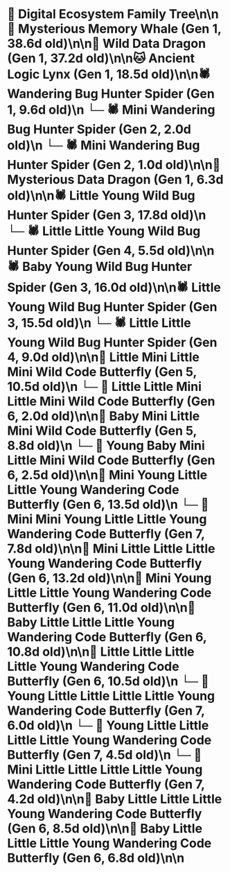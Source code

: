 # 🌳 Digital Ecosystem Family Tree\n\n🐋 Mysterious Memory Whale (Gen 1, 38.6d old)\n\n🐉 Wild Data Dragon (Gen 1, 37.2d old)\n\n🐱 Ancient Logic Lynx (Gen 1, 18.5d old)\n\n🕷️ Wandering Bug Hunter Spider (Gen 1, 9.6d old)\n  └─ 🕷️ Mini Wandering Bug Hunter Spider (Gen 2, 2.0d old)\n  └─ 🕷️ Mini Wandering Bug Hunter Spider (Gen 2, 1.0d old)\n\n🐉 Mysterious Data Dragon (Gen 1, 6.3d old)\n\n🕷️ Little Young Wild Bug Hunter Spider (Gen 3, 17.8d old)\n  └─ 🕷️ Little Little Young Wild Bug Hunter Spider (Gen 4, 5.5d old)\n\n🕷️ Baby Young Wild Bug Hunter Spider (Gen 3, 16.0d old)\n\n🕷️ Little Young Wild Bug Hunter Spider (Gen 3, 15.5d old)\n  └─ 🕷️ Little Little Young Wild Bug Hunter Spider (Gen 4, 9.0d old)\n\n🦋 Little Mini Little Mini Wild Code Butterfly (Gen 5, 10.5d old)\n  └─ 🦋 Little Little Mini Little Mini Wild Code Butterfly (Gen 6, 2.0d old)\n\n🦋 Baby Mini Little Mini Wild Code Butterfly (Gen 5, 8.8d old)\n  └─ 🦋 Young Baby Mini Little Mini Wild Code Butterfly (Gen 6, 2.5d old)\n\n🦋 Mini Young Little Little Young Wandering Code Butterfly (Gen 6, 13.5d old)\n  └─ 🦋 Mini Mini Young Little Little Young Wandering Code Butterfly (Gen 7, 7.8d old)\n\n🦋 Mini Little Little Little Young Wandering Code Butterfly (Gen 6, 13.2d old)\n\n🦋 Mini Young Little Little Young Wandering Code Butterfly (Gen 6, 11.0d old)\n\n🦋 Baby Little Little Little Young Wandering Code Butterfly (Gen 6, 10.8d old)\n\n🦋 Little Little Little Little Young Wandering Code Butterfly (Gen 6, 10.5d old)\n  └─ 🦋 Young Little Little Little Little Young Wandering Code Butterfly (Gen 7, 6.0d old)\n  └─ 🦋 Young Little Little Little Little Young Wandering Code Butterfly (Gen 7, 4.5d old)\n  └─ 🦋 Mini Little Little Little Little Young Wandering Code Butterfly (Gen 7, 4.2d old)\n\n🦋 Baby Little Little Little Young Wandering Code Butterfly (Gen 6, 8.5d old)\n\n🦋 Baby Little Little Little Young Wandering Code Butterfly (Gen 6, 6.8d old)\n\n